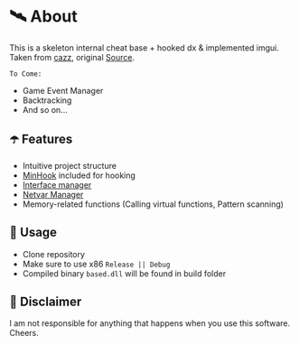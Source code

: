 ﻿# 🛰 About
This is a skeleton internal cheat base + hooked dx & implemented imgui.
Taken from [cazz](https://www.youtube.com/c/cazzwastaken), original [Source](https://github.com/cazzwastaken/based).

`To Come:`

- Game Event Manager
- Backtracking
- And so on...

## ☂️ Features
- Intuitive project structure
- [MinHook](https://github.com/TsudaKageyu/minhook) included for hooking
- [Interface manager](https://www.youtube.com/watch?v=C0wGdwnaArA)
- [Netvar Manager](https://www.youtube.com/watch?v=VCsNZ0GRVzo)
- Memory-related functions (Calling virtual functions, Pattern scanning)

## 🌠 Usage
- Clone repository
- Make sure to use x86 `Release || Debug`
- Compiled binary `based.dll` will be found in build folder

## 🗿 Disclaimer
I am not responsible for anything that happens when you use this software. Cheers.
